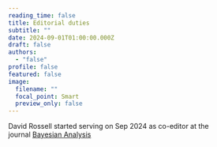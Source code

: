 ```yaml
---
reading_time: false
title: Editorial duties
subtitle: ""
date: 2024-09-01T01:00:00.000Z
draft: false
authors:
  - "false"
profile: false
featured: false
image:
  filename: ""
  focal_point: Smart
  preview_only: false
---
```

David Rossell started serving on Sep 2024 as co-editor at the journal [Bayesian Analysis](https://projecteuclid.org/journals/bayesian-analysis)
